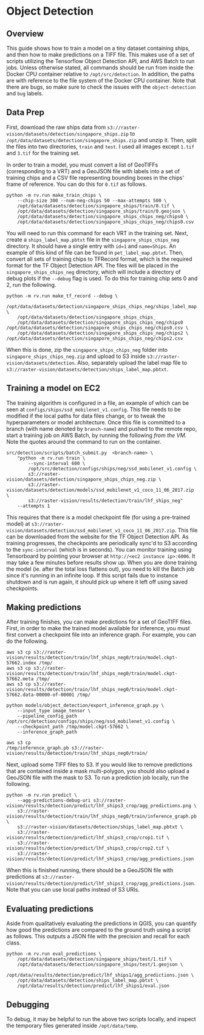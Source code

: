 # Object Detection

## Overview

This guide shows how to train a model on a tiny dataset containing ships, and then how to make predictions on a TIFF file. This makes use of a set of scripts utilizing the Tensorflow Object Detection API, and AWS Batch to run jobs. Unless otherwise stated, all commands should be run from inside the Docker CPU container relative to `/opt/src/detection`. In addition, the paths are with reference to the file system of the Docker CPU container. Note that there are bugs, so make sure to check the issues with the `object-detection` and `bug` labels.

## Data Prep

First, download the raw ships data from  `s3://raster-vision/datasets/detection/singapore_ships.zip` to `/opt/data/datasets/detection/singapore_ships.zip` and unzip it. Then, split
the files into two directories, `train` and `test`. I used all images except `1.tif` and `3.tif` for the training set.

In order to train a model, you must convert a list of GeoTIFFs (corresponding to a VRT) and a GeoJSON file with labels into a set of training chips and a CSV file representing bounding boxes in the chips' frame of reference. You can do this for `0.tif` as follows.

```
python -m rv.run make_train_chips \
    --chip-size 300 --num-neg-chips 50 --max-attempts 500 \
    /opt/data/datasets/detection/singapore_ships/train/0.tif \
    /opt/data/datasets/detection/singapore_ships/train/0.geojson \
    /opt/data/datasets/detection/singapore_ships_chips_neg/chips0 \
    /opt/data/datasets/detection/singapore_ships_chips_neg/chips0.csv
```

You will need to run this command for each VRT in the training set. Next, create a `ships_label_map.pbtxt` file in the `singapore_ships_chips_neg` directory. It should have a single entry with `id=1` and `name=Ships`. An example of this kind of file can be found in `pet_label_map.pbtxt`. Then, convert all sets of training chips to TFRecord format, which is the required format for the TF Object Detection API. The files will be placed in the `singapore_ships_chips_neg` directory, which will include a directory of debug plots if the `--debug` flag is used. To do this for training chip sets 0 and 2, run the following.

```
python -m rv.run make_tf_record --debug \
    /opt/data/datasets/detection/singapore_ships_chips_neg/ships_label_map.pbtxt \
    /opt/data/datasets/detection/singapore_ships_chips_
    /opt/data/datasets/detection/singapore_ships_chips_neg/chips0 /opt/data/datasets/detection/singapore_ships_chips_neg/chips0.csv \
    /opt/data/datasets/detection/singapore_ships_chips_neg/chips2 \ /opt/data/datasets/detection/singapore_ships_chips_neg/chips2.csv
```

When this is done, zip the `singapore_ships_chips_neg` folder into `singapore_ships_chips_neg.zip` and upload to S3 inside `s3://raster-vision/datasets/detection`. Also, separately upload the label map file to `s3://raster-vision/datasets/detection/ships_label_map.pbtxt`.

## Training a model on EC2

The training algorithm is configured in a file, an example of which can be seen at `configs/ships/ssd_mobilenet_v1.config`. This file needs to be modified if the local paths for data files change, or to tweak the hyperparameters or model architecture.
Once this file is committed to a branch (with name denoted by `branch-name`) and pushed to the remote repo, start a training job on AWS Batch, by running the following *from the VM*. Note the quotes around the command to run on the container.
```
src/detection/scripts/batch_submit.py  <branch-name> \
    "python -m rv.run train \
        --sync-interval 600 \
        /opt/src/detection/configs/ships/neg/ssd_mobilenet_v1.config \
        s3://raster-vision/datasets/detection/singapore_ships_chips_neg.zip \
        s3://raster-vision/datasets/detection/models/ssd_mobilenet_v1_coco_11_06_2017.zip \
        s3://raster-vision/results/detection/train/lhf_ships_neg"
    --attempts 1
```

This requires that there is a model checkpoint file (for using a pre-trained model) at `s3://raster-vision/datasets/detection/ssd_mobilenet_v1_coco_11_06_2017.zip`. This file can be downloaded from the website for the TF Object Detection API.
As training progresses, the checkpoints are periodically sync'd to S3 according to the `sync-interval` (which is in seconds).
You can monitor training using Tensorboard by pointing your browser at `http://<ec2 instance ip>:6006`. It may take a few minutes before results show up. When you are done training the model (ie. after the total loss flattens out), you need to kill the Batch job since it's running in an infinite loop. If this script fails due to instance shutdown and is run again, it should pick up where it left off using saved checkpoints.

## Making predictions

After training finishes, you can make predictions for a set of GeoTIFF files.  
First, in order to make the trained model available for inference, you must first convert a checkpoint file into an inference graph. For example, you can do the following.

```
aws s3 cp s3://raster-vision/results/detection/train/lhf_ships_neg0/train/model.ckpt-57662.index /tmp/
aws s3 cp s3://raster-vision/results/detection/train/lhf_ships_neg0/train/model.ckpt-57662.meta /tmp/
aws s3 cp s3://raster-vision/results/detection/train/lhf_ships_neg0/train/model.ckpt-57662.data-00000-of-00001 /tmp/

python models/object_detection/export_inference_graph.py \
    --input_type image_tensor \
    --pipeline_config_path /opt/src/detection/configs/ships/neg/ssd_mobilenet_v1.config \
    --checkpoint_path /tmp/model.ckpt-57662 \
    --inference_graph_path

aws s3 cp
/tmp/inference_graph.pb s3://raster-vision/results/detection/train/lhf_ships_neg0/train/
```

Next, upload some TIFF files to S3. If you would like to remove predictions that are contained inside a mask multi-polygon, you should also upload a GeoJSON file with the mask to S3. To run a prediction job locally, run the following.

```
python -m rv.run predict \
    --agg-predictions-debug-uri s3://raster-vision/results/detection/predict/lhf_ships3_crop/agg_predictions.png \
    s3://raster-vision/results/detection/train/lhf_ships_neg0/train/inference_graph.pb \
    s3://raster-vision/datasets/detection/ships_label_map.pbtxt \
    s3://raster-vision/results/detection/predict/lhf_ships3_crop/crop1.tif \
    s3://raster-vision/results/detection/predict/lhf_ships3_crop/crop2.tif \
    s3://raster-vision/results/detection/predict/lhf_ships3_crop/agg_predictions.json
```

When this is finished running, there should be a GeoJSON file with predictions at     `s3://raster-vision/results/detection/predict/lhf_ships3_crop/agg_predictions.json`. Note that you can use local paths instead of S3 URIs.

## Evaluating predictions

Aside from qualitatively evaluating the predictions in QGIS, you can quantify how good the predictions are compared to the ground truth using a script as follows. This outputs a JSON file with the precision and recall for each class.

```
python -m rv.run eval_predictions \
    /opt/data/datasets/detection/singapore_ships/test/1.tif \
    /opt/data/datasets/detection/singapore_ships/test/1.geojson \
    /opt/data/results/detection/predict/lhf_ships1/agg_predictions.json \
    /opt/data/datasets/detection/ships_label_map.pbtxt \
    /opt/data/results/detection/predict/lhf_ships1/eval.json
```

## Debugging

To debug, it may be helpful to run the above two scripts locally, and inspect the temporary files generated inside `/opt/data/temp`.
